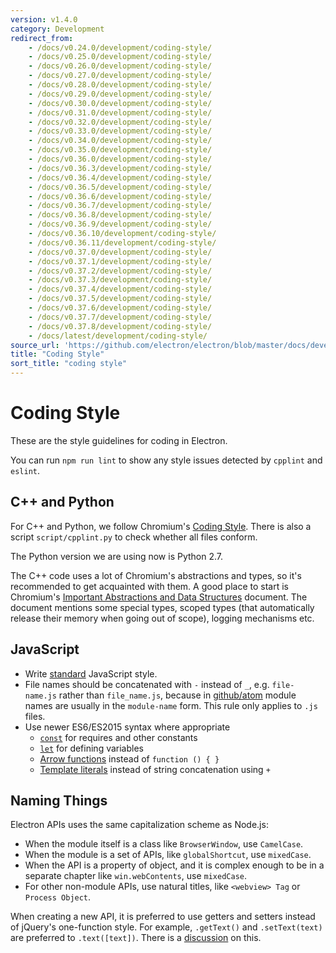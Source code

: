 ```yaml
---
version: v1.4.0
category: Development
redirect_from:
    - /docs/v0.24.0/development/coding-style/
    - /docs/v0.25.0/development/coding-style/
    - /docs/v0.26.0/development/coding-style/
    - /docs/v0.27.0/development/coding-style/
    - /docs/v0.28.0/development/coding-style/
    - /docs/v0.29.0/development/coding-style/
    - /docs/v0.30.0/development/coding-style/
    - /docs/v0.31.0/development/coding-style/
    - /docs/v0.32.0/development/coding-style/
    - /docs/v0.33.0/development/coding-style/
    - /docs/v0.34.0/development/coding-style/
    - /docs/v0.35.0/development/coding-style/
    - /docs/v0.36.0/development/coding-style/
    - /docs/v0.36.3/development/coding-style/
    - /docs/v0.36.4/development/coding-style/
    - /docs/v0.36.5/development/coding-style/
    - /docs/v0.36.6/development/coding-style/
    - /docs/v0.36.7/development/coding-style/
    - /docs/v0.36.8/development/coding-style/
    - /docs/v0.36.9/development/coding-style/
    - /docs/v0.36.10/development/coding-style/
    - /docs/v0.36.11/development/coding-style/
    - /docs/v0.37.0/development/coding-style/
    - /docs/v0.37.1/development/coding-style/
    - /docs/v0.37.2/development/coding-style/
    - /docs/v0.37.3/development/coding-style/
    - /docs/v0.37.4/development/coding-style/
    - /docs/v0.37.5/development/coding-style/
    - /docs/v0.37.6/development/coding-style/
    - /docs/v0.37.7/development/coding-style/
    - /docs/v0.37.8/development/coding-style/
    - /docs/latest/development/coding-style/
source_url: 'https://github.com/electron/electron/blob/master/docs/development/coding-style.md'
title: "Coding Style"
sort_title: "coding style"
---
```


# Coding Style

These are the style guidelines for coding in Electron.

You can run `npm run lint` to show any style issues detected by `cpplint` and
`eslint`.

## C++ and Python

For C++ and Python, we follow Chromium's [Coding
Style](http://www.chromium.org/developers/coding-style). There is also a
script `script/cpplint.py` to check whether all files conform.

The Python version we are using now is Python 2.7.

The C++ code uses a lot of Chromium's abstractions and types, so it's
recommended to get acquainted with them. A good place to start is
Chromium's [Important Abstractions and Data Structures](https://www.chromium.org/developers/coding-style/important-abstractions-and-data-structures)
document. The document mentions some special types, scoped types (that
automatically release their memory when going out of scope), logging mechanisms
etc.

## JavaScript

* Write [standard](http://npm.im/standard) JavaScript style.
* File names should be concatenated with `-` instead of `_`, e.g.
  `file-name.js` rather than `file_name.js`, because in
  [github/atom](https://github.com/github/atom) module names are usually in
  the `module-name` form. This rule only applies to `.js` files.
* Use newer ES6/ES2015 syntax where appropriate
  * [`const`](https://developer.mozilla.org/en-US/docs/Web/JavaScript/Reference/Statements/const)
    for requires and other constants
  * [`let`](https://developer.mozilla.org/en-US/docs/Web/JavaScript/Reference/Statements/let)
    for defining variables
  * [Arrow functions](https://developer.mozilla.org/en-US/docs/Web/JavaScript/Reference/Functions/Arrow_functions)
    instead of `function () { }`
  * [Template literals](https://developer.mozilla.org/en-US/docs/Web/JavaScript/Reference/Template_literals)
    instead of string concatenation using `+`

## Naming Things

Electron APIs uses the same capitalization scheme as Node.js:

- When the module itself is a class like `BrowserWindow`, use `CamelCase`.
- When the module is a set of APIs, like `globalShortcut`, use `mixedCase`.
- When the API is a property of object, and it is complex enough to be in a
  separate chapter like `win.webContents`, use `mixedCase`.
- For other non-module APIs, use natural titles, like `<webview> Tag` or
  `Process Object`.

When creating a new API, it is preferred to use getters and setters instead of
jQuery's one-function style. For example, `.getText()` and `.setText(text)`
are preferred to `.text([text])`. There is a
[discussion](https://github.com/electron/electron/issues/46) on this.
